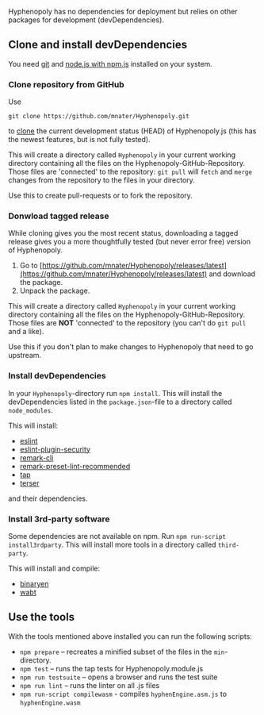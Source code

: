 Hyphenopoly has no dependencies for deployment but relies on other packages for development (devDependencies).

## Clone and install devDependencies

You need [git](https://git-scm.com/downloads) and [node.js with npm.js](https://nodejs.org/) installed on your system.

### Clone repository from GitHub
Use

`git clone https://github.com/mnater/Hyphenopoly.git`

to [clone](https://git-scm.com/docs/git-clone) the current development status (HEAD) of Hyphenopoly.js (this has the newest features, but is not fully tested).

This will create a directory called `Hyphenopoly` in your current working directory containing all the files on the Hyphenopoly-GitHub-Repository. Those files are 'connected' to the repository: `git pull` will `fetch` and `merge` changes from the repository to the files in your directory.

Use this to create pull-requests or to fork the repository.

### Donwload tagged release

While cloning gives you the most recent status, downloading a tagged release gives you a more thoughtfully tested (but never error free) version of Hyphenopoly.

1. Go to [https://github.com/mnater/Hyphenopoly/releases/latest](https://github.com/mnater/Hyphenopoly/releases/latest) and download the package.
2. Unpack the package.

This will create a directory called `Hyphenopoly` in your current working directory containing all the files on the Hyphenopoly-GitHub-Repository. Those files are __NOT__ 'connected' to the repository (you can't do `git pull` and a like).

Use this if you don't plan to make changes to Hyphenopoly that need to go upstream.

### Install devDependencies
In your `Hyphenopoly`-directory run `npm install`. This will install the devDependencies listed in the `package.json`-file to a directory called `node_modules`.

This will install:
* [eslint](https://eslint.org)
* [eslint-plugin-security](https://github.com/nodesecurity/eslint-plugin-security)
* [remark-cli](https://www.npmjs.com/package/remark-cli)
* [remark-preset-lint-recommended](https://github.com/remarkjs/remark-lint/tree/master/packages/remark-preset-lint-recommended)
* [tap](https://www.npmjs.com/package/tap)
* [terser](https://github.com/fabiosantoscode/terser)

and their dependencies.

### Install 3rd-party software
Some dependencies are not available on npm. Run `npm run-script install3rdparty`. This will install more tools in a directory called `third-party`.

This will install and compile:
* [binaryen](https://github.com/WebAssembly/binaryen)
* [wabt](https://github.com/WebAssembly/wabt)

## Use the tools
With the tools mentioned above installed you can run the following scripts:

* `npm prepare` – recreates a minified subset of the files in the `min`-directory.
* `npm test` – runs the tap tests for Hyphenopoly.module.js
* `npm run testsuite` – opens a browser and runs the test suite
* `npm run lint` – runs the linter on all .js files
* `npm run-script compilewasm` - compiles `hyphenEngine.asm.js` to `hyphenEngine.wasm`
